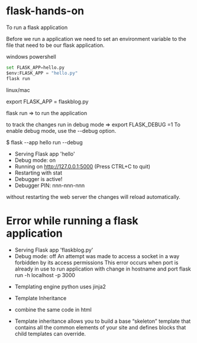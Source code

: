# flask-hands-on
To run a flask application 

Before we run a application we need to set an environment variable to the file that need to be our flask application.

windows powershell

```python
set FLASK_APP=hello.py
$env:FLASK_APP = "hello.py"
flask run
```

linux/mac

export FLASK_APP = flaskblog.py

flask run ⇒ to run the application

to track the changes run in debug mode ⇒ export FLASK_DEBUG =1
To enable debug mode, use the --debug option.

$ flask --app hello run --debug
 * Serving Flask app 'hello'
 * Debug mode: on
 * Running on http://127.0.0.1:5000 (Press CTRL+C to quit)
 * Restarting with stat
 * Debugger is active!
 * Debugger PIN: nnn-nnn-nnn

without restarting the web server the changes will reload automatically.
# Error while running a flask application
 * Serving Flask app 'flaskblog.py'
 * Debug mode: off
An attempt was made to access a socket in a way forbidden by its access permissions
This error occurs when port is already in use
to run application with change in hostname and port 
flask run -h localhost -p 3000

- Templating engine python uses jinja2

- Template Inheritance 
 - combine the same code in html
 - Template inheritance allows you to build a base “skeleton” template that contains all the common elements of your site and defines blocks that child templates can override.